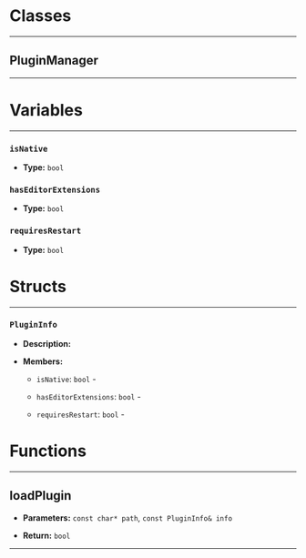 # Classes
---

## PluginManager
---




# Variables
---

### `isNative`

- **Type:** `bool`



### `hasEditorExtensions`

- **Type:** `bool`



### `requiresRestart`

- **Type:** `bool`




# Structs
---

### `PluginInfo`

- **Description:** 

- **Members:**

  - `isNative`: `bool` - 

  - `hasEditorExtensions`: `bool` - 

  - `requiresRestart`: `bool` - 




# Functions
---

## loadPlugin



- **Parameters:** `const char* path`, `const PluginInfo& info`

- **Return:** `bool`

---
